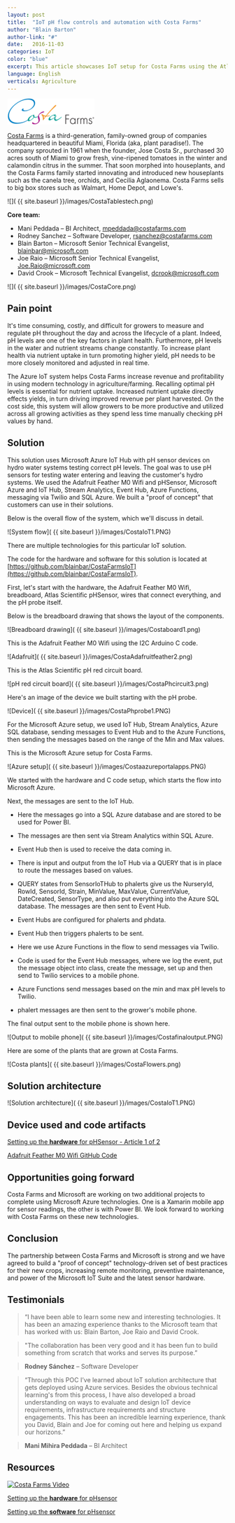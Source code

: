 ```yaml
---
layout: post
title:  "IoT pH flow controls and automation with Costa Farms"
author: "Blain Barton"
author-link: "#"
date:   2016-11-03
categories: IoT
color: "blue"
excerpt: This article showcases IoT setup for Costa Farms using the Atlas Scientific pH Sensor and Adafruit Feather M0 Wifi with the Arduino IDE, sending pH messages to Microsoft Azure.
language: English
verticals: Agriculture
---
```


<img src="../images/Costalogo.png" width="200">

[Costa Farms](http://www.costafarms.com/) is a third-generation, family-owned group of companies headquartered in beautiful Miami, Florida (aka, plant paradise!). The company sprouted in 1961 when the founder, Jose Costa Sr., purchased 30 acres south of Miami to grow fresh, vine-ripened tomatoes in the winter and calamondin citrus in the summer. That soon morphed into houseplants, and the Costa Farms family started innovating and introduced new houseplants such as the canela tree, orchids, and Cecilia Aglaonema. Costa Farms sells to big box stores such as Walmart, Home Depot, and Lowe's.

![]( {{ site.baseurl }}/images/CostaTablestech.png)

**Core team:**

- Mani Peddada – BI Architect, mpeddada@costafarms.com
- Rodney Sanchez – Software Developer, rsanchez@costafarms.com
- Blain Barton – Microsoft Senior Technical Evangelist, blainbar@microsoft.com
- Joe Raio – Microsoft Senior Technical Evangelist, Joe.Raio@microsoft.com
- David Crook – Microsoft Technical Evangelist, dcrook@microsoft.com

![]( {{ site.baseurl }}/images/CostaCore.png)

## Pain point ##
It's time consuming, costly, and difficult for growers to measure and regulate pH throughout the day and across the lifecycle of a plant.  Indeed, pH levels are one of the key factors in plant health. Furthermore, pH levels in the water and nutrient streams change constantly.  To increase plant health via nutrient uptake in turn promoting higher yield, pH needs to be more closely monitored and adjusted in real time.

The Azure loT system helps Costa Farms increase revenue and profitability in using modern technology in agriculture/farming. Recalling optimal pH levels is essential for nutrient uptake. Increased nutrient uptake directly effects yields, in turn driving improved revenue per plant harvested. On the cost side, this system will allow growers to be more productive and utilized across all growing activities as they spend less time manually checking pH values by hand.

## Solution ##
This solution uses Microsoft Azure IoT Hub with pH sensor devices on hydro water systems testing correct pH levels. The goal was to use pH sensors for testing water entering and leaving the customer's hydro systems. We used the Adafruit Feather M0 Wifi and pHSensor, Microsoft Azure and IoT Hub, Stream Analytics, Event Hub, Azure Functions, messaging via Twilio and SQL Azure. We built a "proof of concept" that customers can use in their solutions.

Below is the overall flow of the system, which we'll discuss in detail.

![System flow]( {{ site.baseurl }}/images/CostaIoT1.PNG)

There are multiple technologies for this particular IoT solution. 

The code for the hardware and software for this solution is located at [https://github.com/blainbar/CostaFarmsIoT](https://github.com/blainbar/CostaFarmsIoT). 

First, let's start with the hardware, the Adafruit Feather M0 Wifi, breadboard, Atlas Scientific pHSensor, wires that connect everything, and the pH probe itself.

Below is the breadboard drawing that shows the layout of the components. 

![Breadboard drawing]( {{ site.baseurl }}/images/Costaboard1.png)

This is the Adafruit Feather M0 Wifi using the I2C Arduino C code.

![Adafruit]( {{ site.baseurl }}/images/CostaAdafruitfeather2.png)

This is the Atlas Scientific pH red circuit board.

![pH red circuit board]( {{ site.baseurl }}/images/CostaPhcircuit3.png)

Here's an image of the device we built starting with the pH probe.

![Device]( {{ site.baseurl }}/images/CostaPhprobe1.PNG)

For the Microsoft Azure setup, we used IoT Hub, Stream Analytics, Azure SQL database, sending messages to Event Hub and to the Azure Functions, then sending the messages based on the range of the Min and Max values. 

This is the Microsoft Azure setup for Costa Farms. 

![Azure setup]( {{ site.baseurl }}/images/Costaazureportalapps.PNG)

We started with the hardware and C code setup, which starts the flow into Microsoft Azure.

Next, the messages are sent to the IoT Hub.

- Here the messages go into a SQL Azure database and are stored to be used for Power BI.

- The messages are then sent via Stream Analytics within SQL Azure. 

- Event Hub then is used to receive the data coming in. 

- There is input and output from the IoT Hub via a QUERY that is in place to route the messages based on values.

- QUERY states from SensorIoTHub to phalerts give us the NurseryId, RowId, SensorId, Strain, MinValue, MaxValue, CurrentValue, DateCreated, SensorType, and also put everything into the Azure SQL database. The messages are then sent to Event Hub.

- Event Hubs are configured for phalerts and phdata.

- Event Hub then triggers phalerts to be sent.

- Here we use Azure Functions in the flow to send messages via Twilio. 

- Code is used for the Event Hub messages, where we log the event, put the message object into class, create the message, set up and then send to Twilio services to a mobile phone. 

- Azure Functions send messages based on the min and max pH levels to Twilio.

- phalert messages are then sent to the grower's mobile phone. 

The final output sent to the mobile phone is shown here.

![Output to mobile phone]( {{ site.baseurl }}/images/Costafinaloutput.PNG)

Here are some of the plants that are grown at Costa Farms. 

![Costa plants]( {{ site.baseurl }}/images/CostaFlowers.png)

## Solution architecture ##

![Solution architecture]( {{ site.baseurl }}/images/CostaIoT1.PNG)

## Device used and code artifacts ##

[Setting up the **hardware** for pHSensor - Article 1 of 2](https://blogs.msdn.microsoft.com/blainbar/2016/10/25/hardware-assembly-for-the-adafruit-feather-m0-wifi-with-the-atlas-scientific-ph-sensor-for-remotely-monitoring-ph-water-levels-in-microsoft-azure-article-1-or-2/)

[Adafruit Feather M0 Wifi GitHub Code](https://github.com/blainbar/CostaFarmsIoT)


## Opportunities going forward ##

Costa Farms and Microsoft are working on two additional projects to complete using Microsoft Azure technologies. One is a Xamarin mobile app for sensor readings, the other is with Power BI. We look forward to working with Costa Farms on these new technologies.

## Conclusion ##

The partnership between Costa Farms and Microsoft is strong and we have agreed to build a "proof of concept" technology-driven set of best practices for their new crops, increasing remote monitoring, preventive maintenance, and power of the Microsoft IoT Suite and the latest sensor hardware.

## Testimonials ##

> “I have been able to learn some new and interesting technologies. It has been an amazing experience thanks to the Microsoft team that has worked with us: Blain Barton, Joe Raio and David Crook.

> "The collaboration has been very good and it has been fun to build something from scratch that works and serves its purpose.”   

> **Rodney Sánchez** – Software Developer

> “Through this POC I’ve learned about IoT solution architecture that gets deployed using Azure services. Besides the obvious technical learning's from this process, I have also developed a broad understanding on ways to evaluate and design IoT device requirements, infrastructure requirements and structure engagements. This has been an incredible learning experience, thank you David, Blain and Joe for coming out here and helping us expand our horizons.”  

> **Mani Mihira Peddada** – BI Architect

## Resources ##
[![Costa Farms Video](http://img.youtube.com/vi/xVkgiIojwCc/0.jpg)](http://www.youtube.com/watch?v=xVkgiIojwCc)

[Setting up the **hardware** for pHsensor](https://blogs.msdn.microsoft.com/blainbar/2016/10/25/hardware-assembly-for-the-adafruit-feather-m0-wifi-with-the-atlas-scientific-ph-sensor-for-remotely-monitoring-ph-water-levels-in-microsoft-azure-article-1-or-2/) 

[Setting up the **software** for pHsensor](https://blogs.msdn.microsoft.com/blainbar/2016/10/25/setting-up-software-for-the-adafruit-feather-m0-wifi-using-the-arduino-ide-and-c-code-for-remotely-monitoring-ph-sensors-in-microsoft-azure-article-2-of-2)

